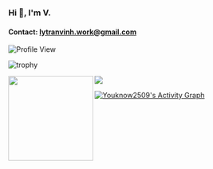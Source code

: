 ### Hi 👋, I'm V.
#### Contact: lytranvinh.work@gmail.com

![Profile View](https://komarev.com/ghpvc/?username=Youknow2509&style=flat-square)

![trophy](https://github-profile-trophy.vercel.app/?username=ryo-ma&theme=onedark)

<div>
  <img height="170" align="left" src="https://github-readme-stats.vercel.app/api?username=Youknow2509&count_private=true&include_all_commits=true" />
  <img src="https://github-readme-stats.vercel.app/api/top-langs/?username=Youknow2509&layout=compact" />
</div>

<a href="https://github.com/ashutosh00710/github-readme-activity-graph"><img alt="Youknow2509's Activity Graph" src="https://denvercoder1-activity-graph.herokuapp.com/graph/?username=youknow2509&bg_color=1F222E&color=F8D866&line=F85D7F&point=FFFFFF&hide_border=true" /></a>
